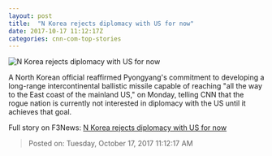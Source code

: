 ```yaml
---
layout: post
title:  "N Korea rejects diplomacy with US for now"
date: 2017-10-17 11:12:17Z
categories: cnn-com-top-stories
---
```


![N Korea rejects diplomacy with US for now](http://cdn.cnn.com/cnnnext/dam/assets/170908160636-nk-icbm-5-super-tease.jpg)

A North Korean official reaffirmed Pyongyang's commitment to developing a long-range intercontinental ballistic missile capable of reaching "all the way to the East coast of the mainland US," on Monday, telling CNN that the rogue nation is currently not interested in diplomacy with the US until it achieves that goal.


Full story on F3News: [N Korea rejects diplomacy with US for now](http://www.f3nws.com/n/RMXamB)

> Posted on: Tuesday, October 17, 2017 11:12:17 AM
